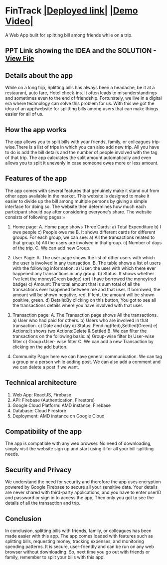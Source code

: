 # FinTrack <a href="https://fintrack-nrj.netlify.app/">|Deployed link|</a> <a href="https://youtu.be/GW1fLwpzIvk">|Demo Video|</a>
A Web App built for splitting bill among friends while on a trip.

## PPT Link showing the IDEA and the SOLUTION - <a href="https://drive.google.com/file/d/1ToIpn5ARSm9cpdmct7M6TuMYlO6rvwg1/view?usp=sharing">View File</a>

## Details about the app

While on a long trip, Splitting bills has always been a headache, be it at a restaurant, auto fare, Hotel check-ins. It often leads to misunderstandings and 
sometimes even to the end of friendship. Fortunately, we live in a digital era where technology can solve this problem for us. With this we got the idea of 
an app/website for splitting bills among users that can make things easier for all of us.

## How the app works
The app allows you to split bills with your friends, family, or colleagues trip-wise.There is a list of trips in which you can also add new trip. 
All you have to do is add the bill details and the number of people involved with the tag of that trip. 
The app calculates the split amount automatically and even allows you to split it unevenly in case someone owes more or less amount. 

## Features of the app
The app comes with several features that genuinely make it stand out from other apps available in the market.
This website is designed to make it easier to divide up the bill among multiple persons by giving a simple interface for doing so. 
The website then determines how much each participant should pay after considering everyone's share. 
The website consists of following pages:=
  1. Home page:
  	A. Home page shows Three Cards:
		a) Total Expenditure
		b) I owe people
		c) People owe me
	B. It shows different cards for different groups. For each group, we can see:
      		a) All the transactions related to that group.
      		b) All the users are involved in that group.
      		c) Number of days of the trip.
    	C. We can add new Group.
    
  2. User Page: 
  	A. The user page shows the list of other users with which the user is involved in any transaction.
	B. The table shows a list of users with the following information: 
  		a) User: the user with which there ever happened any transactions in any group.
		b) Status: It shows whether I've lent the money(Green badge) (or) I have borrowed the money(red badge)
		c) Amount: The total amount that is sum total of all the transactions ever happened between me and that user. If borrowed, the amount will be shown negative, red. If lent, the amount will be shown positive, green.
		d) Details:By clicking on this button, You got to see all the transactions details where you have involved with that user.
         
  3. Transaction page:
  	A. The Transaction page shows All the transactions.
		a) User who had paid for others.
		b) Users who are involved in that transaction.
		c) Date and day 
		d) Status: Pending(Red),Settled(Green) 
		e) Actions:It shows two Actions:Delete & Settled
    	B. We can filter the transactions on the following basis:
    		a) Group-wise filter
		b) User-wise filter
		c) Group+User- wise filter
	C. We can add a new Transaction by clicking on the add button.
    
  4. Community Page: here we can have general communication. We can tag a group or a person  while adding post. We can also add a comment and we can delete a post if we want.


## Technical architecture
1. Web App: ReactJS, Firebase
2. API: Firebase (Authentication, Firestore)
3. Google Cloud Platform: AMD instance, Firebase
4. Database: Cloud Firestore
5. Deployment: AMD instance on Google Cloud

## Compatibility of the app
The app is compatible with any web browser. No need of downloading, simply visit the website sign up and start using it for all your bill-splitting needs.

## Security and Privacy 
We understand the need for security and therefore the app uses encryption powered by Google Firebase to secure all your sensitive data. Your details are never shared with third-party
applications, and you have to enter userID and password or sign in to access the app, Then only you got to see the details of all the transaction and trip.

## Conclusion
In conclusion, splitting bills with friends, family, or colleagues has been made easier with this app. The app comes loaded with features such as splitting 
bills, requesting money, tracking expenses, and monitoring spending patterns. It is secure, user-friendly and can be run on any web browser without downloading. So, next time you go out with friends or family, remember to split your bills with this app!
